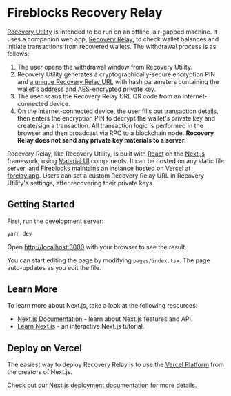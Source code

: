# Fireblocks Recovery Relay

[Recovery Utility](../app/) is intended to be run on an offline, air-gapped machine. It uses a companion web app, [Recovery Relay](./), to check wallet balances and initiate transactions from recovered wallets. The withdrawal process is as follows:

1. The user opens the withdrawal window from Recovery Utility.
2. Recovery Utility generates a cryptographically-secure encryption PIN and [a unique Recovery Relay URL](../app/renderer/lib/relayUrl.ts) with hash parameters containing the wallet's address and AES-encrypted private key.
3. The user scans the Recovery Relay URL QR code from an internet-connected device.
4. On the internet-connected device, the user fills out transaction details, then enters the encryption PIN to decrypt the wallet's private key and create/sign a transaction. All transaction logic is performed in the browser and then broadcast via RPC to a blockchain node. **Recovery Relay does not send any private key materials to a server.**

Recovery Relay, like Recovery Utility, is built with [React](https://reactjs.org/) on the [Next.js](https://nextjs.org/) framework, using [Material UI](https://mui.com/material-ui/getting-started/overview/) components. It can be hosted on any static file server, and Fireblocks maintains an instance hosted on Vercel at [fbrelay.app](https://fbrelay.app). Users can set a custom Recovery Relay URL in Recovery Utility's settings, after recovering their private keys.

## Getting Started

First, run the development server:

```bash
yarn dev
```

Open [http://localhost:3000](http://localhost:3000) with your browser to see the result.

You can start editing the page by modifying `pages/index.tsx`. The page auto-updates as you edit the file.

## Learn More

To learn more about Next.js, take a look at the following resources:

- [Next.js Documentation](https://nextjs.org/docs) - learn about Next.js features and API.
- [Learn Next.js](https://nextjs.org/learn) - an interactive Next.js tutorial.

## Deploy on Vercel

The easiest way to deploy Recovery Relay is to use the [Vercel Platform](https://vercel.com/new?utm_medium=default-template&filter=next.js&utm_source=create-next-app&utm_campaign=create-next-app-readme) from the creators of Next.js.

Check out our [Next.js deployment documentation](https://nextjs.org/docs/deployment) for more details.
